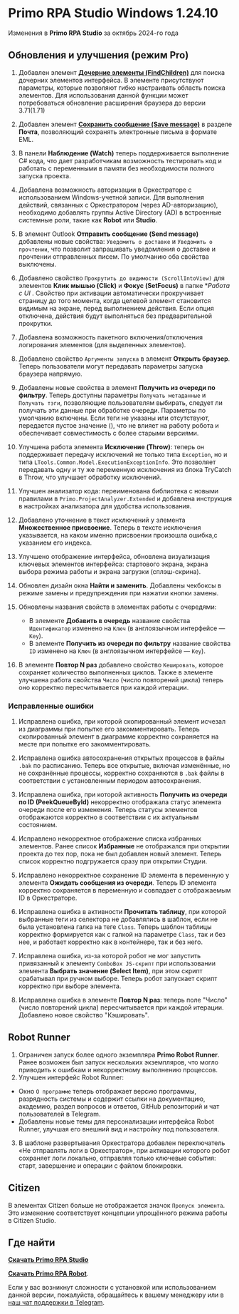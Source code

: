 #  Primo RPA Studio Windows  1.24.10

Изменения в **Primo RPA Studio** за октябрь 2024-го года

## Обновления и улучшения (режим Pro)

1. Добавлен элемент [**Дочерние элементы (FindChildren)**](https://docs.primo-rpa.ru/primo-rpa/g_elements/el_basic/els_uiinteraction/el_find_children) для поиска дочерних элементов интерфейса. 
В элементе присутствуют параметры, которые позволяют гибко настраивать область поиска элементов. Для использования данной функции может потребоваться обновление расширения браузера до версии 3.71(1.71)

1. Добавлен элемент [**Сохранить сообщение (Save message)**](https://docs.primo-rpa.ru/primo-rpa/g_elements/el_basic/els_mail/el_savemsg) в разделе **Почта**, позволяющий сохранять электронные письма в формате EML.
1. В панели **Наблюдение (Watch)** теперь поддерживается выполнение C# кода, что дает разработчикам возможность тестировать код и работать с переменными в памяти без необходимости полного запуска проекта.

1. Добавлена возможность авторизации в Оркестраторе с использованием Windows-учетной записи. Для выполнения действий, связанных с Оркестратором (через AD-авторизацию), необходимо добавлять группы Active Directory (AD) в встроенные системные роли, такие как **Robot** или **Studio**.

1. В элемент Outlook **Отправить сообщение (Send message)** добавлены новые свойства: `Уведомить о доставке` и `Уведомить о прочтении`, что позволит запрашивать уведомления о доставке и прочтении отправленных писем. По умолчанию оба свойства выключены.

1. Добавлено свойство `Прокрутить до видимости (ScrollIntoView)` для элементов **Клик мышью (Click)** и **Фокус (SetFocus)** в папке **Работа с UI* . Cвойство при активации автоматически прокручивает страницу до того момента, когда целевой элемент становится видимым на экране, перед выполнением действия. Если опция отключена, действия будут выполняться без предварительной прокрутки.

1. Добавлена возможность пакетного включения/отключения логирования элементов (для выделенных элементов).  

1. Добавлено свойство `Аргументы запуска` в элемент **Открыть браузер**. Теперь пользователи могут передавать параметры запуска браузера напрямую.

1. Добавлены новые свойства в элемент **Получить из очереди по фильтру**.
Теперь доступны параметры `Получать метаданные` и `Получать тэги`, позволяющие пользователям выбирать, следует ли получать эти данные при обработке очереди. Параметры по умолчанию включены. Если теги не указаны или отсутствуют, передается пустое значение (), что не влияет на работу робота и обеспечивает совместимость с более старыми версиями.

1. Улучшена работа элемента **Исключение (Throw)**: теперь он поддерживает передачу исключений не только типа `Exception`, но и типа `LTools.Common.Model.ExecutionExceptionInfo`. Это позволяет передавать одну и ту же переменную исключения из блока TryCatch в Throw, что улучшает обработку исключений.

1. Улучшен анализатор кода: переименована библиотека с новыми правилами в `Primo.ProjectAnalyzer.Extended` и добавлена инструкция в настройках анализатора для удобства использования.

1. Добавлено уточнение в текст исключений у элемента **Множественное присвоение**. Теперь в тексте исключения указывается, на каком именно присвоении произошла ошибка,с указанием его индекса.

1. Улучшено отображение интерфейса, обновлена визуализация ключевых элементов интерфейса: стартового экрана, экрана выбора режима работы и экрана загрузки (сплэш-скрина).

1. Обновлен дизайн окна **Найти и заменить**. Добавлены чекбоксы в режиме замены и предупреждения при нажатии кнопки замены.

1. Обновлены названия свойств в элементах работы с  очередями:
   - В элементе **Добавить в очередь** название свойства `Идентификатор` изменено на `Ключ` (в англоязычном интерфейсе — `Key`).
   - В элементе **Получить из очереди по фильтру** название свойства `ID` изменено на `Ключ` (в англоязычном интерфейсе — `Key`).

1. В элементе **Повтор N раз** добавлено свойство `Кешировать`, которое сохраняет количество выполненных циклов. Также в элементе улучшена работа свойства `Число` (число повторений цикла) теперь оно корректно пересчитывается при каждой итерации.


### Исправленные ошибки


1. Исправлена ошибка, при которой скопированный элемент исчезал из диаграммы при попытке его закомментировать. Теперь скопированный элемент в диаграмме корректно сохраняется на месте при попытке его закомментировать.

1. Исправлена ошибка автосохранения открытых процессов в файлы `.bak` по расписанию. Теперь все открытые, включая изменённые, но не сохранённые процессы, корректно сохраняются в `.bak` файлы в соответствии с установленным периодом автосохранения.

1. Исправлена ошибка, при которой активность **Получить из очереди по ID (PeekQueueById)** некорректно отображала статус элемента очереди после его изменения. Теперь статусы элементов отображаются корректно в соответствии с их актуальным состоянием.

1. Исправлено некорректное отображение списка избранных элементов.
Ранее список **Избранные** не отображался при открытии проекта до тех пор, пока не был добавлен новый элемент. Теперь список корректно подгружается сразу при открытии Студии.

1. Исправлено некорректное сохранение ID элемента в переменную у элемента **Ожидать сообщения из очереди**.
Теперь ID элемента корректно сохраняется в переменную и совпадает с отображаемым ID в Оркестраторе.

1. Исправлена ошибка в активности **Прочитать таблицу**, при которой выбранные теги из селектора не добавлялись в шаблон, если не была установлена галка на теге `Class`. Теперь шаблон таблицы корректно формируется как с галкой на параметре `Class`, так и без нее, и работает корректно как в контейнере, так и без него.

1. Исправлена ошибка, из-за которой робот не мог запустить привязанный к элементу `ComboBox JS-скрипт` при использовании элемента **Выбрать значение (Select Item)**, при этом скрипт срабатывал при ручном выборе. 
Теперь робот запускает скрипт корректно при выборе элемента.

1. Исправлена ошибка в элементе **Повтор N раз**: теперь поле "Число" (число повторений цикла) пересчитывается при каждой итерации. Добавлено новое свойство "Кэшировать".

## Robot Runner

1. Ограничен запуск более одного экземпляра **Primo Robot Runner**. Ранее возможен был запуск нескольких экземпляров, что могло приводить к ошибкам и некорректному выполнению процессов. 
2. Улучшен интерфейс Robot Runner:
  - Окно `О программе` теперь отображает версию программы, разрядность системы и содержит ссылки на документацию, академию, раздел вопросов и ответов, GitHub репозиторий и чат пользователей в Telegram.
  - Добавлены новые темы для персонализации интерфейса Robot Runner, улучшая его внешний вид и настройку под пользователя.
3. В шаблоне развертывания Оркестратора добавлен переключатель «Не отправлять логи в Оркестратор», при активации которого робот сохраняет логи локально, отправляя только ключевые события: старт, завершение и операции с файлом блокировки.

## Citizen 

В элементах Citizen больше не отображается значок `Пропуск элемента`. Это изменение соответствует концепции упрощённого режима работы в Citizen Studio.


## Где найти

[**Скачать Primo RPA Studio**](https://disk.primo-rpa.ru/index.php/s/t9BHBjR6PP06Yax?path=%2FRelease%2FStudio)

[**Скачать Primo RPA Robot**](https://disk.primo-rpa.ru/index.php/s/t9BHBjR6PP06Yax?path=%2FRelease%2FRobot). 


Если у вас возникнут сложности с установкой или использованием данной версии, пожалуйста, обращайтесь к вашему менеджеру или в [наш чат поддержки в Telegram](https://t.me/primo_RPA_chat).




